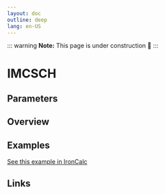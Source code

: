 ```yaml
---
layout: doc
outline: deep
lang: en-US
---
```


::: warning
**Note:** This page is under construction 🚧
:::

# IMCSCH

## Parameters

## Overview

## Examples

[See this example in IronCalc](https://app.ironcalc.com/?filename=imcsch)

## Links